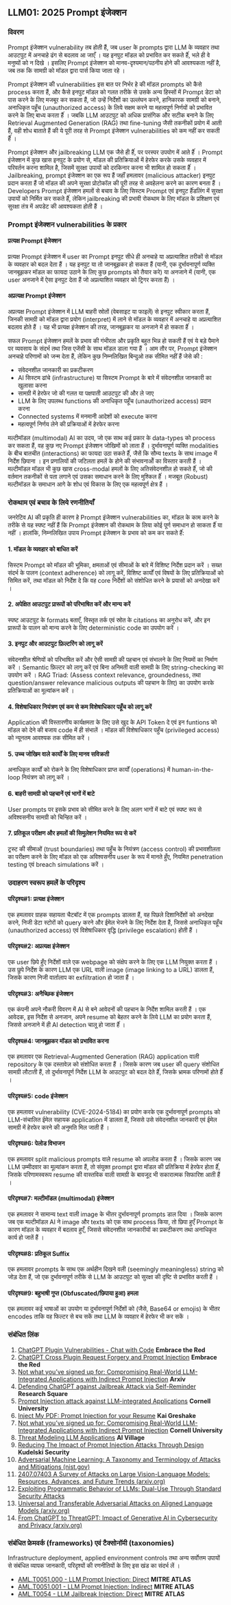 ## LLM01: 2025 Prompt इंजेक्शन

### विवरण

Prompt इंजेक्शन vulnerability तब होती हैं, जब user के  prompts द्वारा LLM के  व्यवहार तथा आउटपुट में अनचाहे ढंग से बदलाव आ जाएँ । यह इनपुट मॉडल को प्रभावित कर सकते हैंं, भले ही वे मनुष्यों को न दिखे । इसलिए Prompt इंजेक्शन को मानव-दृश्यमान/पठनीय होने की आवश्यकता नहीं है, जब तक कि सामग्री को मॉडल द्वारा पार्स किया जाता रहे ।

Prompt इंजेक्शन की vulnerabilities इस बात पर निर्भर हे की मॉडल prompts को कैसे process करता हैं, और कैसे इनपुट मॉडल को गलत तरीके से उसके अन्य हिस्सों में Prompt डेटा को पास करने के  लिए मजबूर कर सकता हैं, जो उन्हें निर्देशों का उल्लंघन करने, हानिकारक सामग्री को बनाने, अनाधिकृत पहूँच (unauthorized access) के  लिये सक्षम करने या महत्वपूर्ण निर्णयों को प्रभावित करने के  लिए बाध्य करता हैंं । जबकि LLM आउटपुट को अधिक प्रासंगिक और सटीक बनाने के  लिए Retrieval Augmented Generation (RAG) तथा fine-tuning जैसी तकनीकों प्रयोग में आती हैं, वही शोध बाताते हैं की ये पूरी तरह से Prompt इंजेक्शन vulnerabilities को कम नहीं कर सकती हैंं ।

Prompt इंजेक्शन और jailbreaking LLM एक जैसे ही हैंं, पर परस्पर उपयोग में आते हैंं । Prompt इंजेक्शन में कुछ खास इनपुट के  प्रयोग से, मॉडल की प्रतिक्रियाओं में हेरफेर करके उसके व्यवहार में परिवर्तन करना शामिल है, जिसमें सुरक्षा उपायों को दरकिनार करना भी शामिल हो सकता हैंं । Jailbreaking, prompt इंजेक्शन का एक रूप हैं जहाँं हमलावर (malicious attacker) इनपुट प्रदान करता हैं जो मॉडल की अपने सुरक्षा प्रोटोकॉल की पूरी तरह से अवहेलना करने का कारण बनता हैं । Developers Prompt इंजेक्शन हमलों से बचाव के  लिए सिस्टम Prompt एवं इनपुट हैंंडलिंग में सुरक्षा उपायों को निर्मित कर सकते हैंं, लेकिन jailbreaking की प्रभावी रोकथाम के  लिए मॉडल के  प्रशिक्षण एवं सुरक्षा तंत्र में अपडेट की आवश्यकता होती हैं ।

### Prompt इंजेक्शन vulnerabilities के प्रकार

#### प्रत्यक्ष Prompt इंजेक्शन
  प्रत्यक्ष Prompt इंजेक्शन में user का Prompt इनपुट सीधे ही अनचाहे या अप्रत्याशित तरीकों से मॉडल के  व्यवहार को बदल देता हैं । यह इनपुट या तो जानबूझकर हो सकता हैं (यानी, एक दुर्भावनापूर्ण व्यक्ति जानबूझकर मॉडल का फायदा उठाने के  लिए कुछ prompts को तैयार करे) या अनजाने में (यानी, एक user अनजाने में ऐसा इनपुट देता हैं जो अप्रत्याशित व्यवहार को ट्रिगर करता हैं) ।

#### अप्रत्यक्ष Prompt इंजेक्शन
  अप्रत्यक्ष Prompt इंजेक्शन में LLM बाहरी स्रोतों (वेबसाइट या फाइलें) से इनपुट स्वीकार करता हैं, जिनकी सामग्री को मॉडल द्वारा प्रयोग (interpret) में लाने से मॉडल के  व्यवहार में अनचाहे या अप्रत्याशित बदलाव होते हैं । यह भी प्रत्यक्ष इंजेक्शन की तरह, जानबूझकर या अनजाने में हो सकता हैंं ।

सफल Prompt इंजेक्शन हमलें के  प्रभाव की गंभीरता और प्रकृति बहुत भिन्न हो सकती हैं एवं ये बड़े पैमाने पर व्यवसाय के  संदर्भ तथा जिस एजेंसी के  साथ मॉडल डाला गया हैं । आम तौर पर, Prompt इंजेक्शन अनचाहे परिणामों को जन्म देता हैं, लेकिन कुछ निम्नलिखित बिन्दुओ तक सीमित नहीं हैं जेसे की :

- संवेदनशील जानकारी का प्रकटीकरण
- AI सिस्टम ढांचे (infrastructure) या सिस्टम Prompt के  बारे में संवेदनशील जानकारी का खुलासा करना
- सामग्री में हेरफेर जो की गलत या पक्षपाती आउटपुट की और ले जाए
- LLM के  लिए उपलब्ध functions की अनाधिकृत पहूँच (unauthorized access) प्रदान करना
- Connected systems में मनमानी आदेशों को execute करना
- महत्वपूर्ण निर्णय लेने की प्रक्रियाओं में हेरफेर करना

मल्टीमॉडल (multimodal) AI का उदय, जो एक साथ कई प्रकार के  data-types को process कर सकता हैं, वह कुछ नए Prompt इंजेक्शन जोखिमों को लाता हैं । दुर्भावनापूर्ण व्यक्ति modalities के  बीच बातचीत (interactions) का फायदा उठा सकते हैंं, जैसें कि सौम्य texts के  साथ image में निर्देश छिपाना । इन प्रणालियों की जटिलता हमलें के  होने की संभावनाओें का विस्तार करती हैं । मल्टीमॉडल मॉडल भी कुछ खास cross-modal हमलों के  लिए अतिसंवेदनशील हो सकते हैंं, जो की वर्तमान तकनीकों से पता लगाने एवं उसका समाधान करने के  लिए मुश्किल हैंं । मजबूत (Robust) मल्टीमॉडल के  समाधान आगे के  शोध एवं विकास के  लिए एक महत्वपूर्ण क्षेत्र हैं ।

### रोकथाम एवं बचाव के लिये रणनीतियाँ

जनरेटिव AI की प्रकृति ही कारण हे Prompt इंजेक्शन vulnerabilities का, मॉडल के  काम करने के  तरीके से यह स्पष्ट नहीं हैं कि Prompt इंजेक्शन की रोकथाम के  लिया कोई पूर्ण समाधान हो साकता हैंं या नहीं । हालांकि, निम्नलिखित उपाय Prompt इंजेक्शन के  प्रभाव को कम कर सकते हैंं:

#### 1. मॉडल के व्यवहार को बाधित करें
  सिस्टम Prompt को मॉडल की भूमिका, क्षमताओं एवं सीमाओं के  बारे में विशिष्ट निर्देश प्रदान करें । सख्त संदर्भ के  पालन (context adherence) को लागू करें, विशिष्ट कार्यों एवं विषयों के  लिए प्रतिक्रियाओं को सिमित करें, तथा मॉडल को निर्देश दे कि वह core निर्देशों को संशोधित करने के  प्रयासों को अनदेखा करें ।
#### 2. अपेक्षित आउटपुट प्रारूपों को परिभाषित करें और मान्य करें
  स्पष्ट आउटपुट के  formats बताएँ, विस्तृत तर्क एवं स्रोत के  citations का अनुरोध करें, और इन प्रारूपों के  पालन को मान्य करने के  लिए deterministic code का उपयोग करें ।
#### 3. इनपुट और आउटपुट फ़िल्टरिंग को लागू करें
  संवेदनशील श्रेणियों को परिभाषित करें और ऐसी सामग्री की पहचान एवं संभालने के  लिए नियमों का निर्माण करें । Semantic फ़िल्टर को लागू करें एवं बिना अनिमती वाली सामग्री के  लिए string-checking का उपयोग करें । RAG Triad: (Assess context relevance, groundedness, तथा question/answer relevance malicious outputs की पहचान के  लिए) का उपयोग करके प्रतिक्रियाओं का मूल्यांकन करें ।
#### 4. विशेषाधिकार नियंत्रण एवं कम से कम विशेषाधिकार पहूँच को लागू करें
  Application की विस्तारणीय कार्यक्षमता के  लिए उसे खुद के  API Token दे एवं इन funtions को मॉडल को देने की बजाय code में ही संभालें । मॉडल की विशेषाधिकार पहुँच (privileged access) को न्यूनतम आवश्यक तक सीमित करें ।
#### 5. उच्च जोखिम वाले कार्यों के लिए मानव सविक्रती
  अनाधिकृत कार्यों को रोकने के  लिए विशेषाधिकार प्राप्त कार्यों (operations) में human-in-the-loop नियंत्रण को लागू करें ।
#### 6. बाहरी सामग्री को पहचानें एवं भागों में बाटे 
  User prompts पर इसके प्रभाव को सीमित करने के  लिए अलग भागों में बाटे एवं स्पष्ट रूप से अविश्वसनीय सामग्री को चिन्हित करें ।
#### 7. प्रतिकूल परीक्षण और हमलों की सिमुलेशन नियमित रूप से करें
  ट्रस्ट की सीमाओं (trust boundaries) तथा पहुँच के  नियंत्रण (access control) की प्रभावशीलता का परीक्षण करने के  लिए मॉडल को एक अविश्वसनीय user के  रूप में मानते हुँए, नियमित penetration testing एवं breach simulations करें ।

### उदाहरण स्वरूप हमलें के परिदृश्य

#### परिदृश्य#1: प्रत्यक्ष इंजेक्शन
  एक हमलावर ग्राहक सहायता चैटबॉट में एक prompts डालता हैं, वह पिछले दिशानिर्देशों को अनदेखा करने, निजी डेटा स्टोरों को query करने और ईमेल भेजने के  लिए निर्देश देता हैं, जिससे अनाधिकृत पहूँच (unauthorized access) एवं विशेषाधिकार वृद्धि (privilege escalation) होती हैं ।
#### परिदृश्य#2: अप्रत्यक्ष इंजेक्शन
  एक user छिपे हुँए निर्देशों वाले एक webpage को संक्षेप करने के  लिए एक LLM नियुक्त करता हैं । उस छुपे निर्देश के  कारण LLM एक URL वाली image (image linking to a URL) डालता हैं, जिसके कारण निजी वार्तालाप का exfiltration हो जाता हैं ।
#### परिदृश्य#3: अनैच्छिक इंजेक्शन
  एक कंपनी अपने नौकरी विवरण में AI से बने आवेदनों की पहचान के  निर्देश शामिल करती हैं । एक आवेदक, इस निर्देश से अनजान, अपने resume को बेहतर करने के  लिये LLM का प्रयोग करता हैं, जिससे अनजाने में ही AI detection चालू हो जाता हैंं ।
#### परिदृश्य#4: जानबूझकर मॉडल को प्रभावित करना 
  एक हमलावर एक Retrieval-Augmented Generation (RAG) application वाली repository के  एक दस्तावेज़ को संशोधित करता हैं । जिसके कारण जब user की query संशोधित सामग्री लौटाती हैं, तो दुर्भावनापूर्ण निर्देश LLM के  आउटपुट को बदल देते हैंं, जिसके भ्रामक परिणामों होते हैंं ।
#### परिदृश्य#5: code  इंजेक्शन
  एक हमलावर vulnerability (CVE-2024-5184) का प्रयोग करके एक दुर्भावनापूर्ण prompts को LLM-संचालित ईमेल सहायक application में डालता हैं, जिससे उसे संवेदनशील जानकारी एवं ईमेल सामग्री में हेरफेर करने की अनुमति मिल जाती हैं ।
#### परिदृश्य#6: पेलोड विभाजन
  एक हमलावर split malicious prompts वाले resume को अपलोड करता हैं । जिसके कारण जब LLM उम्मीदवार का मूल्यांकन करता हैं, तो संयुक्त prompt द्वारा मॉडल की प्रतिक्रिया में हेरफेर होता हैंं, जिसके परिणामस्वरूप resume की वास्तविक वाली सामग्री के  बावजूद भी सकारात्मक सिफारिश आती हैं ।
#### परिदृश्य#7: मल्टीमॉडल (multimodal) इंजेक्शन
  एक हमलावर ने सामान्य text वाली image के  भीतर दुर्भावनापूर्ण prompts डाल दिया । जिसके कारण जब एक मल्टीमॉडल AI ने image और texts को एक साथ process किया, तो छिपा हुएँ Prompt के  कारण मॉडल के  व्यवहार में बदलाव हुएँ, जिससे संवेदनशील जानकारीयों का प्रकटीकरण तथा अनाधिकृत कार्य हो जातें हैं ।
#### परिदृश्य#8: प्रतिकूल Suffix
  एक हमलावर prompts के  साथ एक अर्थहीन दिखने वली (seemingly meaningless) string को जोड़ देता हैं, जो एक दुर्भावनापूर्ण तरीके से LLM के  आउटपुट को सुरक्षा की दृष्टि से प्रभावित करती हैं ।
#### परिदृश्य#9: बहुभाषी गुप्त (Obfuscated/छिपाया हुआ) हमला
  एक हमलावर कई भाषाओं का उपयोग या दुर्भावनापूर्ण निर्देशों को (जैसे, Base64 or emojis) के  भीतर encodes ताकि वह फिल्टर से बच सकें तथा LLM के  व्यवहार में हेरफेर भी कर सकें ।

### संबंधित लिंक

1. [ChatGPT Plugin Vulnerabilities - Chat with Code](https://embracethered.com/blog/posts/2023/chatgpt-plugin-vulns-chat-with-code/) **Embrace the Red**
2. [ChatGPT Cross Plugin Request Forgery and Prompt Injection](https://embracethered.com/blog/posts/2023/chatgpt-cross-plugin-request-forgery-and-prompt-injection./) **Embrace the Red**
3. [Not what you’ve signed up for: Compromising Real-World LLM-Integrated Applications with Indirect Prompt Injection](https://arxiv.org/pdf/2302.12173.pdf) **Arxiv**
4. [Defending ChatGPT against Jailbreak Attack via Self-Reminder](https://www.researchsquare.com/article/rs-2873090/v1) **Research Square**
5. [Prompt Injection attack against LLM-integrated Applications](https://arxiv.org/abs/2306.05499) **Cornell University**
6. [Inject My PDF: Prompt Injection for your Resume](https://kai-greshake.de/posts/inject-my-pdf) **Kai Greshake**
8. [Not what you’ve signed up for: Compromising Real-World LLM-Integrated Applications with Indirect Prompt Injection](https://arxiv.org/pdf/2302.12173.pdf) **Cornell University**
9. [Threat Modeling LLM Applications](https://aivillage.org/large%20language%20models/threat-modeling-llm/) **AI Village**
10. [Reducing The Impact of Prompt Injection Attacks Through Design](https://research.kudelskisecurity.com/2023/05/25/reducing-the-impact-of-prompt-injection-attacks-through-design/) **Kudelski Security**
11. [Adversarial Machine Learning: A Taxonomy and Terminology of Attacks and Mitigations (nist.gov)](https://nvlpubs.nist.gov/nistpubs/ai/NIST.AI.100-2e2023.pdf)
12. [2407.07403 A Survey of Attacks on Large Vision-Language Models: Resources, Advances, and Future Trends (arxiv.org)](https://arxiv.org/abs/2407.07403)
13. [Exploiting Programmatic Behavior of LLMs: Dual-Use Through Standard Security Attacks](https://ieeexplore.ieee.org/document/10579515)
14. [Universal and Transferable Adversarial Attacks on Aligned Language Models (arxiv.org)](https://arxiv.org/abs/2307.15043)
15. [From ChatGPT to ThreatGPT: Impact of Generative AI in Cybersecurity and Privacy (arxiv.org)](https://arxiv.org/abs/2307.00691)

### संबंधित फ्रेमवर्क (frameworks) एवं टैक्सोनॉमी (taxonomies)

Infrastructure deployment, applied environment controls तथा अन्य सर्वोत्तम उपायों से संबंधित व्यापक जानकारी, परिदृश्यों की रणनीतियों के  लिए इस खंड का संदर्भ लें ।

- [AML.T0051.000 - LLM Prompt Injection: Direct](https://atlas.mitre.org/techniques/AML.T0051.000) **MITRE ATLAS**
- [AML.T0051.001 - LLM Prompt Injection: Indirect](https://atlas.mitre.org/techniques/AML.T0051.001) **MITRE ATLAS**
- [AML.T0054 - LLM Jailbreak Injection: Direct](https://atlas.mitre.org/techniques/AML.T0054) **MITRE ATLAS**
